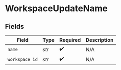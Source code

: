 # WorkspaceUpdateName


## Fields

| Field              | Type               | Required           | Description        |
| ------------------ | ------------------ | ------------------ | ------------------ |
| `name`             | *str*              | :heavy_check_mark: | N/A                |
| `workspace_id`     | *str*              | :heavy_check_mark: | N/A                |